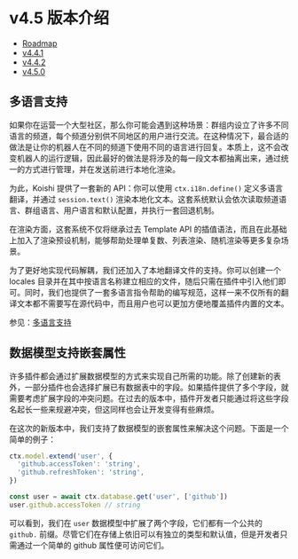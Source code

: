 # v4.5 版本介绍

- [Roadmap](https://github.com/koishijs/koishi/issues/552)
- [v4.4.1](https://github.com/koishijs/koishi/releases/tag/4.4.1)
- [v4.4.2](https://github.com/koishijs/koishi/releases/tag/4.4.2)
- [v4.5.0](https://github.com/koishijs/koishi/releases/tag/4.5.0)

## 多语言支持

如果你在运营一个大型社区，那么你可能会遇到这种场景：群组内设立了许多不同语言的频道，每个频道分别供不同地区的用户进行交流。在这种情况下，最合适的做法是让你的机器人在不同的频道下使用不同的语言进行回复。本质上，这不会改变机器人的运行逻辑，因此最好的做法是将涉及的每一段文本都抽离出来，通过统一的方式进行管理，并在发送前进行本地化渲染。

为此，Koishi 提供了一套新的 API：你可以使用 `ctx.i18n.define()` 定义多语言翻译，并通过 `session.text()` 渲染本地化文本。这套系统默认会依次读取频道语言、群组语言、用户语言和默认配置，并执行一套回退机制。

在渲染方面，这套系统不仅将继承过去 Template API 的插值语法，而且在此基础上加入了渲染预设机制，能够帮助处理单复数、列表渲染、随机渲染等更多复杂场景。

为了更好地实现代码解耦，我们还加入了本地翻译文件的支持。你可以创建一个 locales 目录并在其中按语言名称建立相应的文件，随后只需在插件中引入他们即可。同时，我们也提供了一套多语言指令帮助的编写规范，这样一来不仅所有的翻译文本都不需要写在源代码中，而且用户也可以更加方便地覆盖插件内置的文本。

参见：[多语言支持](../../guide/i18n/index.md)

## 数据模型支持嵌套属性

许多插件都会通过扩展数据模型的方式来实现自己所需的功能。除了创建新的表外，一部分插件也会选择扩展已有数据表中的字段。如果插件提供了多个字段，就需要考虑扩展字段的冲突问题。在过去的版本中，插件开发者只能通过将这些字段名起长一些来规避冲突，但这同样也会让开发变得有些麻烦。

在这次的新版本中，我们支持了数据模型的嵌套属性来解决这个问题。下面是一个简单的例子：

```ts
ctx.model.extend('user', {
  'github.accessToken': 'string',
  'github.refreshToken': 'string',
})

const user = await ctx.database.get('user', ['github'])
user.github.accessToken // string
```

可以看到，我们在 `user` 数据模型中扩展了两个字段，它们都有一个公共的 `github.` 前缀。尽管它们在存储上依旧可以有独立的类型和默认值，但是开发者只需通过一个简单的 github 属性便可访问它们。
